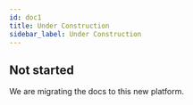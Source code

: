 ```yaml
---
id: doc1
title: Under Construction
sidebar_label: Under Construction
---
```


## Not started

We are migrating the docs to this new platform.

